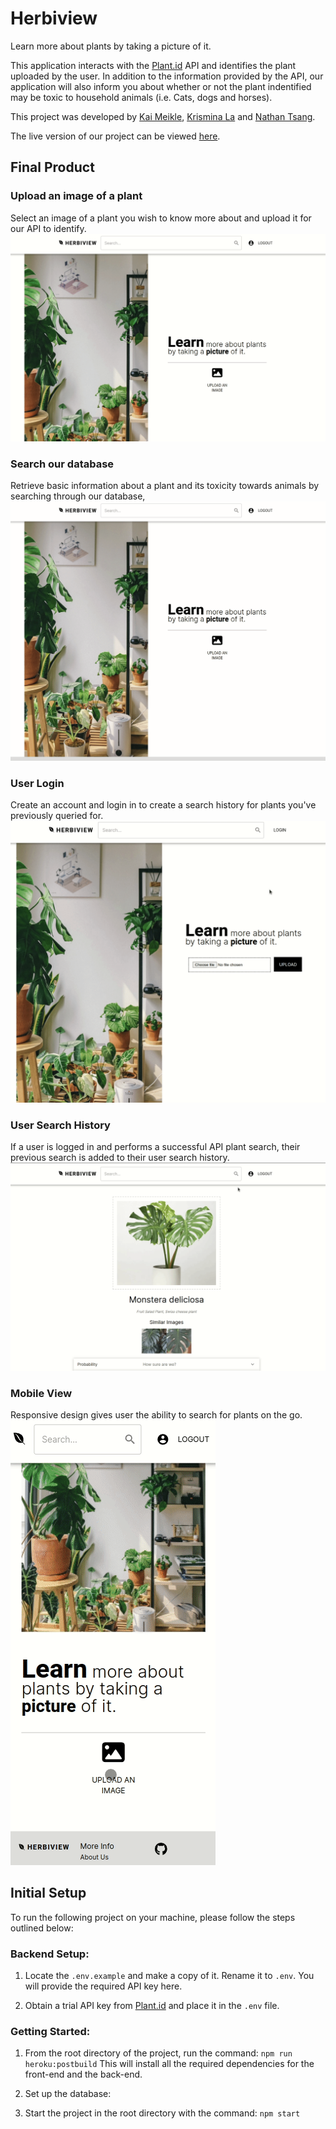 # Herbiview

Learn more about plants by taking a picture of it.

This application interacts with the [Plant.id](https://plant.id/) API and identifies the plant uploaded by the user. In addition to the information provided by the API, our application will also inform you about whether or not the plant indentified may be toxic to household animals (i.e. Cats, dogs and horses).

This project was developed by [Kai Meikle](https://github.com/kai-commits), [Krismina La](https://github.com/arismink) and [Nathan Tsang](https://github.com/nathan-ts).

The live version of our project can be viewed [here](https://herbiview.herokuapp.com/).

## Final Product

### Upload an image of a plant
Select an image of a plant you wish to know more about and upload it for our API to identify.
![plant-upload](https://github.com/arismink/herbiview/blob/main/client/docs/uploads/plant-upload.gif)

### Search our database
Retrieve basic information about a plant and its toxicity towards animals by searching through our database,
![plant-search](https://github.com/arismink/herbiview/blob/main/client/docs/uploads/plant%20search.gif)

### User Login
Create an account and login in to create a search history for plants you've previously queried for.
![user-login](https://github.com/arismink/herbiview/blob/main/client/docs/uploads/user-login.gif)

### User Search History
If a user is logged in and performs a successful API plant search, their previous search is added to their user search history.
![search-history](https://github.com/arismink/herbiview/blob/main/client/docs/uploads/user-search%20history.gif)

### Mobile View
Responsive design gives user the ability to search for plants on the go.
![mobile-view](https://github.com/arismink/herbiview/blob/main/client/docs/uploads/mobile-view.gif)

## Initial Setup

To run the following project on your machine, please follow the steps outlined below:

### Backend Setup:

1. Locate the ```.env.example``` and make a copy of it. Rename it to ```.env```.  You will provide the required API key here.

2. Obtain a trial API key from [Plant.id](https://web.plant.id/api-access-request/) and place it in the ```.env``` file.

### Getting Started:

1. From the root directory of the project, run the command:
`npm run heroku:postbuild`
This will install all the required dependencies for the front-end and the back-end.

2. Set up the database:


3. Start the project in the root directory with the command:
`npm start`
